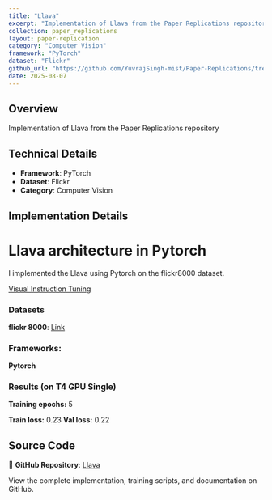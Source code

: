 ```yaml
---
title: "Llava"
excerpt: "Implementation of Llava from the Paper Replications repository"
collection: paper_replications
layout: paper-replication
category: "Computer Vision"
framework: "PyTorch"
dataset: "Flickr"
github_url: "https://github.com/YuvrajSingh-mist/Paper-Replications/tree/master/Llava"
date: 2025-08-07
---
```


## Overview
Implementation of Llava from the Paper Replications repository

## Technical Details
- **Framework**: PyTorch
- **Dataset**: Flickr
- **Category**: Computer Vision

## Implementation Details

# Llava architecture in Pytorch

I implemented the Llava using Pytorch on the flickr8000 dataset.

[Visual Instruction Tuning](https://arxiv.org/abs/2304.08485)

### Datasets

**flickr 8000**: [Link](https://www.kaggle.com/datasets/adityajn105/flickr8k)

### Frameworks:
**Pytorch**

### Results (on T4 GPU Single)

**Training epochs:** 5

**Train loss:** 0.23
**Val loss:** 0.22

## Source Code
📁 **GitHub Repository**: [Llava](https://github.com/YuvrajSingh-mist/Paper-Replications/tree/master/Llava)

View the complete implementation, training scripts, and documentation on GitHub.
